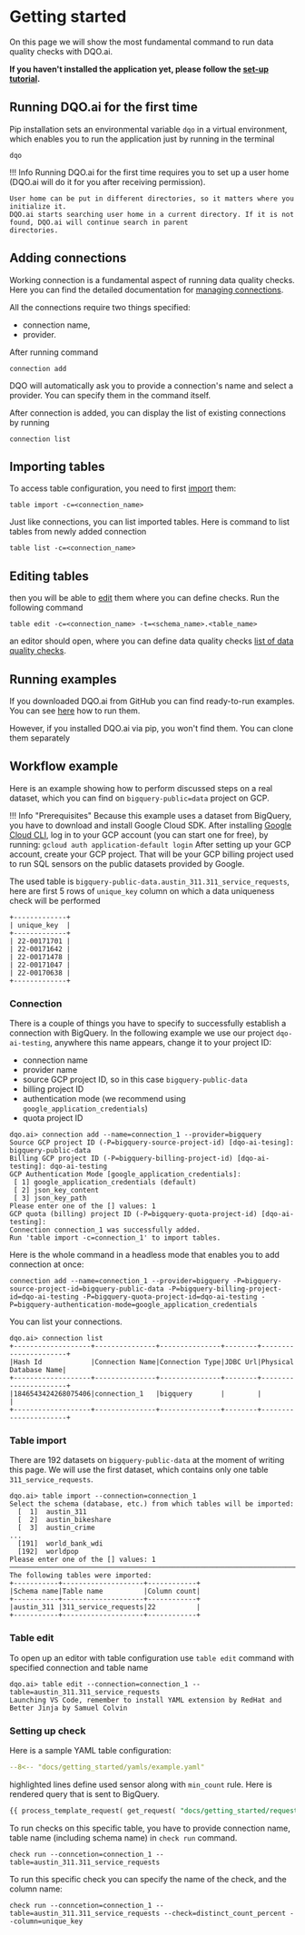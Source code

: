 # Getting started

On this page we will show the most fundamental command to run data quality checks with DQO.ai.

**If you haven't installed the application yet, please follow the [set-up tutorial](set_up/set_up.md).**

## Running DQO.ai for the first time
Pip installation sets an environmental variable `dqo` in a virtual environment, which enables you to run the 
application just by running in the terminal

```
dqo
```

!!! Info
    Running DQO.ai for the first time requires you to set up a user home (DQO.ai will do it for you after receiving 
    permission). 

    User home can be put in different directories, so it matters where you initialize it.
    DQO.ai starts searching user home in a current directory. If it is not found, DQO.ai will continue search in parent
    directories.

[//]: # ()
[//]: # (## Running examples)

[//]: # (Before using the application, we recommend checking out the [examples]&#40;../examples/running_examples.md&#41;.)

## Adding connections

Working connection is a fundamental aspect of running data quality checks. Here you can find the 
detailed documentation for
[managing connections](../commands/connection/connection.md).

All the connections require two things specified:

- connection name,
- provider.

After running command
```
connection add
```
DQO will automatically ask you to provide a connection's name and select a provider. You can specify them in the
command itself.

After connection is added, you can display the list of existing connections by running
```
connection list
```

## Importing tables
To access table configuration, you need to first [import](../commands/table/table.md#import) them:

```
table import -c=<connection_name>
```

Just like connections, you can list imported tables. Here is command to list tables from newly added connection

```
table list -c=<connection_name>
```

## Editing tables

then you will be able to [edit](../commands/table/table.md#edit) them where you can define checks. Run the following command
```
table edit -c=<connection_name> -t=<schema_name>.<table_name>
```

an editor should open, where you can define data quality checks 
[list of data quality checks](../check_reference/list_of_checks/list_of_checks.md).

## Running examples

If you downloaded DQO.ai from GitHub you can find ready-to-run examples. You can see 
[here](../examples/running_examples.md) how to run them.

However, if you installed DQO.ai via pip, you won't find them. You can clone them separately

## Workflow example
Here is an example showing how to perform discussed steps on a real dataset, which you can find on 
`bigquery-public=data` project on GCP.

!!! Info "Prerequisites"
    Because this example uses a dataset from BigQuery, you have to download and install Google Cloud SDK.
    After installing [Google Cloud CLI](https://cloud.google.com/sdk/docs/install), log in to your GCP account 
    (you can start one for free), by running:
    ```
    gcloud auth application-default login
    ```
    After setting up your GCP account, create your GCP project. That will be your GCP billing project used to run SQL
    sensors on the public datasets provided by Google.

The used table is `bigquery-public-data.austin_311.311_service_requests`, here are first 5 rows of `unique_key` column
on which a data uniqueness check will be performed

```
+-------------+
| unique_key  |
+-------------+
| 22-00171701 |
| 22-00171642 |
| 22-00171478 |
| 22-00171047 |
| 22-00170638 |
+-------------+
```

### Connection
There is a couple of things you have to specify to successfully establish a connection with BigQuery. In the following
example we use our project `dqo-ai-testing`, anywhere this name appears, change it to your project ID:

- connection name
- provider name
- source GCP project ID, so in this case `bigquery-public-data`
- billing project ID
- authentication mode (we recommend using `google_application_credentials`) 
- quota project ID

``` 
dqo.ai> connection add --name=connection_1 --provider=bigquery
Source GCP project ID (-P=bigquery-source-project-id) [dqo-ai-tesing]: bigquery-public-data
Billing GCP project ID (-P=bigquery-billing-project-id) [dqo-ai-testing]: dqo-ai-testing
GCP Authentication Mode [google_application_credentials]:
 [ 1] google_application_credentials (default)
 [ 2] json_key_content
 [ 3] json_key_path
Please enter one of the [] values: 1
GCP quota (billing) project ID (-P=bigquery-quota-project-id) [dqo-ai-testing]:
Connection connection_1 was successfully added.
Run 'table import -c=connection_1' to import tables.
```

Here is the whole command in a headless mode that enables you to add connection at once:

```
connection add --name=connection_1 --provider=bigquery -P=bigquery-source-project-id=bigquery-public-data -P=bigquery-billing-project-id=dqo-ai-testing -P=bigquery-quota-project-id=dqo-ai-testing -P=bigquery-authentication-mode=google_application_credentials
```

You can list your connections.

```
dqo.ai> connection list
+-------------------+---------------+---------------+--------+----------------------+
|Hash Id            |Connection Name|Connection Type|JDBC Url|Physical Database Name|
+-------------------+---------------+---------------+--------+----------------------+
|1846543424268075406|connection_1   |bigquery       |        |                      |
+-------------------+---------------+---------------+--------+----------------------+
```

### Table import

There are 192 datasets on `bigquery-public-data` at the moment of writing this page. We will use the first dataset,
which contains only one table `311_service_requests`.

```
dqo.ai> table import --connection=connection_1
Select the schema (database, etc.) from which tables will be imported:
  [  1]  austin_311
  [  2]  austin_bikeshare
  [  3]  austin_crime
...
  [191]  world_bank_wdi
  [192]  worldpop
Please enter one of the [] values: 1
───────────────────────────────────────────────────────────────────────────────────────────────────────────────────────────────────────────────────────────────────────────
The following tables were imported:
+-----------+--------------------+------------+
|Schema name|Table name          |Column count|
+-----------+--------------------+------------+
|austin_311 |311_service_requests|22          |
+-----------+--------------------+------------+

```

### Table edit
To open up an editor with table configuration use `table edit` command with specified connection and table name
```
dqo.ai> table edit --connection=connection_1 --table=austin_311.311_service_requests
Launching VS Code, remember to install YAML extension by RedHat and Better Jinja by Samuel Colvin
```

### Setting up check
Here is a sample YAML table configuration: 
```yaml linenums="1" hl_lines="16-26"
--8<-- "docs/getting_started/yamls/example.yaml"
```
highlighted lines define used sensor along with `min_count` rule. Here is rendered query that is sent to BigQuery.

```SQL
{{ process_template_request( get_request( "docs/getting_started/requests/example.json" ) ) }}
```

To run checks on this specific table, you have to provide connection name, table name (including schema name) in 
`check run` command.

```
check run --conncetion=connection_1 --table=austin_311.311_service_requests
```

To run this specific check you can specify the name of the check, and the column name: 

```
check run --conncetion=connection_1 --table=austin_311.311_service_requests --check=distinct_count_percent --column=unique_key
```
